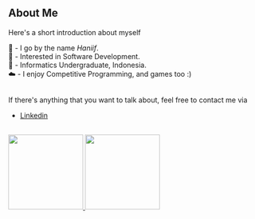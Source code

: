 <!--
**haniifac/haniifac** is a ✨ _special_ ✨ repository because its `README.md` (this file) appears on your GitHub profile.
-->
## About Me

Here's a short introduction about myself <br>

:wave: \- I go by the name *Haniif*. <br>
:rocket: \- Interested in Software Development. <br>
:school: \- Informatics Undergraduate, Indonesia. <br>
:cloud: \- I enjoy Competitive Programming, and games too :) <br>

## 
If there's anything that you want to talk about, feel free to contact me via
- [Linkedin](https://www.linkedin.com/in/haniif-ahmad-candraputra-2a989621a/)

## 

<p align="left">
<a href="https://github.com/haniifac">
  <img height="150em" src="https://github-readme-stats-eight-theta.vercel.app/api?username=haniifac&show_icons=true&theme=algolia&include_all_commits=true&count_private=true"/>
  <img height="150em" src="https://github-readme-stats-eight-theta.vercel.app/api/top-langs/?username=haniifac&layout=compact&langs_count=8&theme=algolia"/>
</a>
</p>
